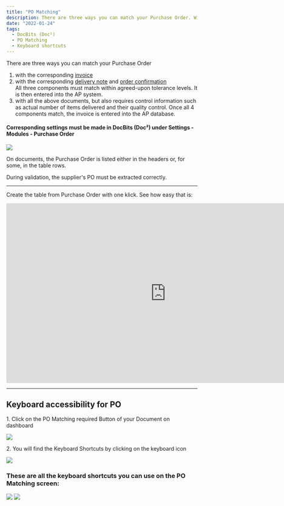```yaml
---
title: "PO Matching"
description: There are three ways you can match your Purchase Order. With corresponding invoice, delivery note and/or order confirmation.
date: "2022-01-24"
tags:
  - DocBits (Doc²)
  - PO Matching
  - Keyboard shortcuts
---
```




There are three ways you can match your Purchase Order

1. with the corresponding [invoice](/docbits/pomatching/po-matching-invoices/)
2. with the corresponding [delivery note](/docbits/pomatching/po-matching-delivery-notes/) and  [order confirmation](/docbits/pomatching/po-matching-order-confirmation/)<br>
All three components must match within agreed-upon tolerance levels. It is then entered into the AP system.
3. with all the above documents, but also requires control information such as actual number of items delivered and their quality control. Once all 4 components match, the invoice is entered into the AP database.

#### Corresponding settings must be made in DocBits (Doc²) under Settings - Modules - Purchase Order

![](/_images/docbits/DOC2_POM_1_Modules.png)


On documents, the Purchase Order is listed either in the headers or, for some, in the table rows.

During validation, the supplier's PO must be extracted correctly.

* * *

Create the table from Purchase Order with one klick. See how easy that is:

<div class="video-container">
<iframe width="840" height="472.5" src="https://www.youtube-nocookie.com/embed/9FsRoGZDfZE" frameborder="0" allow="accelerometer; autoplay; clipboard-write; encrypted-media; gyroscope; picture-in-picture" allowfullscreen></iframe>
</div>

* * *

## Keyboard accessibility for PO

1\. Click on the PO Matching required Button of your Document on dashboard

![](/_images/docbits/DOC2_POM_2.png)

2\. You will find the Keyboard Shortcuts by clicking on the keyboard icon

![](/_images/docbits/DOC2_POM_3_Keyboard.png)

### These are all the keyboard shortcuts you can use on the PO Matching screen:

![](/_images/docbits/DOC2_POM_4_Keyboardshortcuts_1.png)
![](/_images/docbits/DOC2_POM_4_Keyboardshortcuts_2.png)


